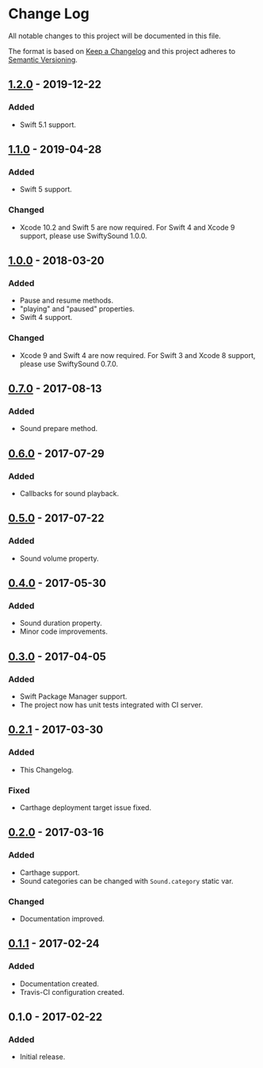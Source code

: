 # Change Log
All notable changes to this project will be documented in this file.

The format is based on [Keep a Changelog](http://keepachangelog.com/)
and this project adheres to [Semantic Versioning](http://semver.org/).

## [1.2.0] - 2019-12-22
### Added
- Swift 5.1 support.

## [1.1.0] - 2019-04-28
### Added
- Swift 5 support.
### Changed
- Xcode 10.2 and Swift 5 are now required. For Swift 4 and Xcode 9 support, please use SwiftySound 1.0.0.

## [1.0.0] - 2018-03-20
### Added
- Pause and resume methods.
- "playing" and "paused" properties.
- Swift 4 support.

### Changed
- Xcode 9 and Swift 4 are now required. For Swift 3 and Xcode 8 support, please use SwiftySound 0.7.0.

## [0.7.0] - 2017-08-13
### Added
- Sound prepare method.

## [0.6.0] - 2017-07-29
### Added
- Callbacks for sound playback.

## [0.5.0] - 2017-07-22
### Added
- Sound volume property.

## [0.4.0] - 2017-05-30
### Added
- Sound duration property.
- Minor code improvements.

## [0.3.0] - 2017-04-05
### Added
- Swift Package Manager support.
- The project now has unit tests integrated with CI server.

## [0.2.1] - 2017-03-30
### Added
- This Changelog.

### Fixed
- Carthage deployment target issue fixed.

## [0.2.0] - 2017-03-16
### Added
- Carthage support.
- Sound categories can be changed with `Sound.category` static var.

### Changed
- Documentation improved.

## [0.1.1] - 2017-02-24
### Added
- Documentation created.
- Travis-CI configuration created.

## 0.1.0 - 2017-02-22
### Added
- Initial release.

[1.2.0]: https://github.com/adamcichy/SwiftySound/compare/1.1.0...1.2.0
[1.1.0]: https://github.com/adamcichy/SwiftySound/compare/1.0.0...1.1.0
[1.0.0]: https://github.com/adamcichy/SwiftySound/compare/0.7.0...1.0.0
[0.7.0]: https://github.com/adamcichy/SwiftySound/compare/0.6.0...0.7.0
[0.6.0]: https://github.com/adamcichy/SwiftySound/compare/0.5.0...0.6.0
[0.5.0]: https://github.com/adamcichy/SwiftySound/compare/0.4.0...0.5.0
[0.4.0]: https://github.com/adamcichy/SwiftySound/compare/0.3.0...0.4.0
[0.3.0]: https://github.com/adamcichy/SwiftySound/compare/0.2.1...0.3.0
[0.2.1]: https://github.com/adamcichy/SwiftySound/compare/0.2.0...0.2.1
[0.2.0]: https://github.com/adamcichy/SwiftySound/compare/0.1.1...0.2.0
[0.1.1]: https://github.com/adamcichy/SwiftySound/compare/0.1.0...0.1.1
